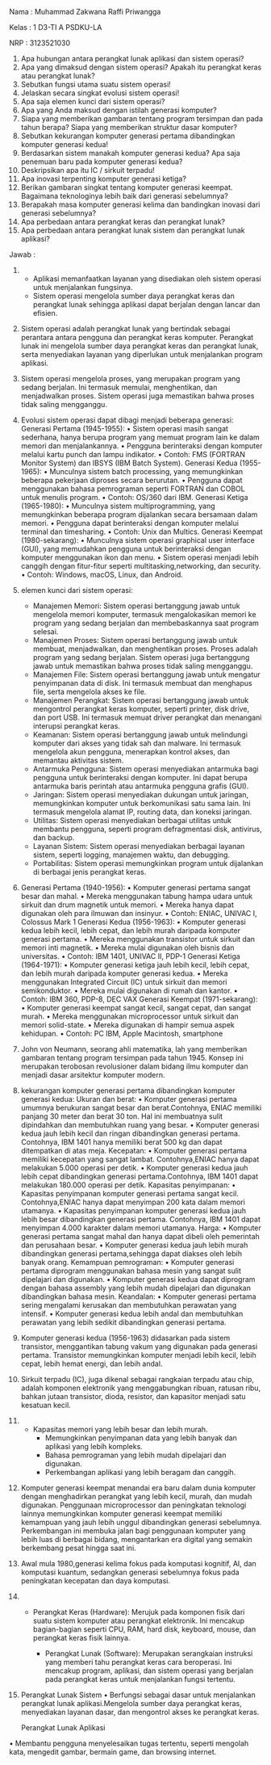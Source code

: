 Nama : Muhammad Zakwana Raffi Priwangga

Kelas   : 1 D3-TI A PSDKU-LA 

NRP    : 3123521030

1.	Apa hubungan antara perangkat lunak aplikasi dan sistem operasi?
2.	Apa yang dimaksud dengan sistem operasi? Apakah itu perangkat keras atau perangkat lunak?
3.	Sebutkan fungsi utama suatu sistem operasi!
4.	Jelaskan secara singkat evolusi sistem operasi!
5.	Apa saja elemen kunci dari sistem operasi?
6.	Apa yang Anda maksud dengan istilah generasi komputer?
7.	Siapa yang memberikan gambaran tentang program tersimpan dan pada tahun berapa? Siapa yang memberikan struktur dasar komputer?
8.	Sebutkan kekurangan komputer generasi pertama dibandingkan komputer generasi kedua!
9.	Berdasarkan sistem manakah komputer generasi kedua? Apa saja penemuan baru pada komputer generasi kedua?
10.	Deskripsikan apa itu IC / sirkuit terpadu!
11.	Apa inovasi terpenting komputer generasi ketiga?
12.	Berikan gambaran singkat tentang komputer generasi keempat. Bagaimana teknologinya lebih baik dari generasi sebelumnya?
13.	Berapakah masa komputer generasi kelima dan bandingkan inovasi dari generasi sebelumnya?
14.	Apa perbedaan antara perangkat keras dan perangkat lunak?
15.	Apa perbedaan antara perangkat lunak sistem dan perangkat lunak aplikasi?


Jawab :












1. - Aplikasi memanfaatkan layanan yang disediakan oleh sistem operasi untuk menjalankan fungsinya.
   - Sistem operasi mengelola sumber daya perangkat keras dan perangkat lunak sehingga aplikasi dapat berjalan dengan lancar dan efisien.

2. Sistem operasi adalah perangkat lunak yang bertindak sebagai perantara antara pengguna dan perangkat keras komputer. Perangkat lunak ini mengelola sumber daya perangkat keras dan perangkat lunak, serta menyediakan layanan yang diperlukan untuk menjalankan program aplikasi.

3. Sistem operasi mengelola proses, yang merupakan program yang sedang berjalan. Ini termasuk memulai, menghentikan, dan menjadwalkan proses. Sistem operasi juga memastikan bahwa proses tidak saling mengganggu.

4. Evolusi sistem operasi dapat dibagi menjadi beberapa generasi:
Generasi Pertama (1945-1955):
•	Sistem operasi masih sangat sederhana, hanya berupa program yang memuat program lain ke dalam memori dan menjalankannya.
•	Pengguna berinteraksi dengan komputer melalui kartu punch dan lampu indikator.
•	Contoh: FMS (FORTRAN Monitor System) dan IBSYS (IBM Batch System).
Generasi Kedua (1955-1965):
•	Munculnya sistem batch processing, yang memungkinkan beberapa pekerjaan diproses secara berurutan.
•	Pengguna dapat menggunakan bahasa pemrograman seperti FORTRAN dan COBOL untuk menulis program.
•	Contoh: OS/360 dari IBM.
Generasi Ketiga (1965-1980):
•	Munculnya sistem multiprogramming, yang memungkinkan beberapa program dijalankan secara bersamaan dalam memori.
•	Pengguna dapat berinteraksi dengan komputer melalui terminal dan timesharing.
•	Contoh: Unix dan Multics.
Generasi Keempat (1980-sekarang):
•	Munculnya sistem operasi graphical user interface (GUI), yang memudahkan pengguna untuk berinteraksi dengan komputer menggunakan ikon dan menu.
•	Sistem operasi menjadi lebih canggih dengan fitur-fitur seperti multitasking,networking, dan security.
•	Contoh: Windows, macOS, Linux, dan Android.

5. elemen kunci dari sistem operasi:
   - Manajemen Memori: 
Sistem operasi bertanggung jawab untuk mengelola memori komputer, termasuk mengalokasikan memori ke program yang sedang berjalan dan membebaskannya saat program selesai.
   - Manajemen Proses: 
Sistem operasi bertanggung jawab untuk membuat, menjadwalkan, dan menghentikan proses. Proses adalah program yang sedang berjalan. Sistem operasi juga bertanggung jawab untuk memastikan bahwa proses tidak saling mengganggu.
   - Manajemen File: 
Sistem operasi bertanggung jawab untuk mengatur penyimpanan data di disk. Ini termasuk membuat dan menghapus file, serta mengelola akses ke file.
   - Manajemen Perangkat: 
Sistem operasi bertanggung jawab untuk mengontrol perangkat keras komputer, seperti printer, disk drive, dan port USB. Ini termasuk memuat driver perangkat dan menangani interupsi perangkat keras.
   - Keamanan: 
Sistem operasi bertanggung jawab untuk melindungi komputer dari akses yang tidak sah dan malware. Ini termasuk mengelola akun pengguna, menerapkan kontrol akses, dan memantau aktivitas sistem.
   - Antarmuka Pengguna: 
Sistem operasi menyediakan antarmuka bagi pengguna untuk berinteraksi dengan komputer. Ini dapat berupa antarmuka baris perintah atau antarmuka pengguna grafis (GUI).
   - Jaringan: 
Sistem operasi menyediakan dukungan untuk jaringan, memungkinkan komputer untuk berkomunikasi satu sama lain. Ini termasuk mengelola alamat IP, routing data, dan koneksi jaringan.
   - Utilitas: 
Sistem operasi menyediakan berbagai utilitas untuk membantu pengguna, seperti program defragmentasi disk, antivirus, dan backup.
   - Layanan Sistem: 
Sistem operasi menyediakan berbagai layanan sistem, seperti logging, manajemen waktu, dan debugging.
    - Portabilitas: 
Sistem operasi memungkinkan program untuk dijalankan di berbagai jenis perangkat keras.

6. Generasi Pertama (1940-1956):
•	Komputer generasi pertama sangat besar dan mahal.
•	Mereka menggunakan tabung hampa udara untuk sirkuit dan drum magnetik untuk memori.
•	Mereka hanya dapat digunakan oleh para ilmuwan dan insinyur.
•	Contoh: ENIAC, UNIVAC I, Colossus Mark 1
Generasi Kedua (1956-1963):
•	Komputer generasi kedua lebih kecil, lebih cepat, dan lebih murah daripada komputer generasi pertama.
•	Mereka menggunakan transistor untuk sirkuit dan memori inti magnetik.
•	Mereka mulai digunakan oleh bisnis dan universitas.
•	Contoh: IBM 1401, UNIVAC II, PDP-1
Generasi Ketiga (1964-1971):
•	Komputer generasi ketiga jauh lebih kecil, lebih cepat, dan lebih murah daripada komputer generasi kedua.
•	Mereka menggunakan Integrated Circuit (IC) untuk sirkuit dan memori semikonduktor.
•	Mereka mulai digunakan di rumah dan kantor.
•	Contoh: IBM 360, PDP-8, DEC VAX
Generasi Keempat (1971-sekarang):
•	Komputer generasi keempat sangat kecil, sangat cepat, dan sangat murah.
•	Mereka menggunakan microprocessor untuk sirkuit dan memori solid-state.
•	Mereka digunakan di hampir semua aspek kehidupan.
•	Contoh: PC IBM, Apple Macintosh, smartphone

7. John von Neumann, seorang ahli matematika, lah yang memberikan gambaran tentang program tersimpan pada tahun 1945. Konsep ini merupakan terobosan revolusioner dalam bidang ilmu komputer dan menjadi dasar arsitektur komputer modern.

8. kekurangan komputer generasi pertama dibandingkan komputer generasi kedua:
Ukuran dan berat:
•	Komputer generasi pertama umumnya berukuran sangat besar dan berat.Contohnya, ENIAC memiliki panjang 30 meter dan berat 30 ton. Hal ini membuatnya sulit dipindahkan dan membutuhkan ruang yang besar.
•	Komputer generasi kedua jauh lebih kecil dan ringan dibandingkan generasi pertama. Contohnya, IBM 1401 hanya memiliki berat 500 kg dan dapat ditempatkan di atas meja.
Kecepatan:
•	Komputer generasi pertama memiliki kecepatan yang sangat lambat. Contohnya,ENIAC hanya dapat melakukan 5.000 operasi per detik.
•	Komputer generasi kedua jauh lebih cepat dibandingkan generasi pertama.Contohnya, IBM 1401 dapat melakukan 180.000 operasi per detik.
Kapasitas penyimpanan:
•	Kapasitas penyimpanan komputer generasi pertama sangat kecil. Contohnya,ENIAC hanya dapat menyimpan 200 kata dalam memori utamanya.
•	Kapasitas penyimpanan komputer generasi kedua jauh lebih besar dibandingkan generasi pertama. Contohnya, IBM 1401 dapat menyimpan 4.000 karakter dalam memori utamanya.
Harga:
•	Komputer generasi pertama sangat mahal dan hanya dapat dibeli oleh pemerintah dan perusahaan besar.
•	Komputer generasi kedua jauh lebih murah dibandingkan generasi pertama,sehingga dapat diakses oleh lebih banyak orang.
Kemampuan pemrograman:
•	Komputer generasi pertama diprogram menggunakan bahasa mesin yang sangat sulit dipelajari dan digunakan.
•	Komputer generasi kedua dapat diprogram dengan bahasa assembly yang lebih mudah dipelajari dan digunakan dibandingkan bahasa mesin.
Keandalan:
•	Komputer generasi pertama sering mengalami kerusakan dan membutuhkan perawatan yang intensif.
•	Komputer generasi kedua lebih andal dan membutuhkan perawatan yang lebih sedikit dibandingkan generasi pertama.


9. Komputer generasi kedua (1956-1963) didasarkan pada sistem transistor, menggantikan tabung vakum yang digunakan pada generasi pertama. Transistor memungkinkan komputer menjadi lebih kecil, lebih cepat, lebih hemat energi, dan lebih andal.

10. Sirkuit terpadu (IC), juga dikenal sebagai rangkaian terpadu atau chip, adalah komponen elektronik yang menggabungkan ribuan, ratusan ribu, bahkan jutaan transistor, dioda, resistor, dan kapasitor menjadi satu kesatuan kecil.




11.  - Kapasitas memori yang lebih besar dan lebih murah.
       - Memungkinkan penyimpanan data yang lebih banyak dan aplikasi yang lebih   kompleks.
       - Bahasa pemrograman yang lebih mudah dipelajari dan digunakan.
       - Perkembangan aplikasi yang lebih beragam dan canggih.

12. Komputer generasi keempat menandai era baru dalam dunia komputer dengan menghadirkan perangkat yang lebih kecil, murah, dan mudah digunakan. Penggunaan microprocessor dan peningkatan teknologi lainnya memungkinkan komputer generasi keempat memiliki kemampuan yang jauh lebih unggul dibandingkan generasi sebelumnya. Perkembangan ini membuka jalan bagi penggunaan komputer yang lebih luas di berbagai bidang, mengantarkan era digital yang semakin berkembang pesat hingga saat ini.

13. Awal mula 1980,generasi kelima fokus pada komputasi kognitif, AI, dan komputasi kuantum, sedangkan generasi sebelumnya fokus pada peningkatan kecepatan dan daya komputasi.

14. - Perangkat Keras (Hardware): Merujuk pada komponen fisik dari suatu sistem komputer atau perangkat elektronik. Ini mencakup bagian-bagian seperti CPU, RAM, hard disk, keyboard, mouse, dan perangkat keras fisik lainnya.

       - Perangkat Lunak (Software): Merupakan serangkaian instruksi yang memberi tahu perangkat keras cara beroperasi. Ini mencakup program, aplikasi, dan sistem operasi yang berjalan pada perangkat keras untuk menjalankan fungsi tertentu.

15. Perangkat Lunak Sistem
•	Berfungsi sebagai dasar untuk menjalankan perangkat lunak aplikasi.Mengelola sumber daya perangkat keras, menyediakan layanan dasar, dan mengontrol akses ke perangkat keras.

      Perangkat Lunak Aplikasi

•	Membantu pengguna menyelesaikan tugas tertentu, seperti mengolah kata, mengedit gambar, bermain game, dan browsing internet.
